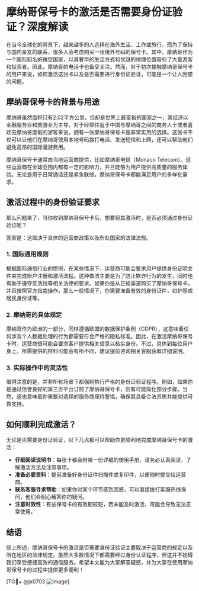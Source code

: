 # 摩纳哥保号卡的激活是否需要身份证验证？深度解读

在当今全球化的背景下，越来越多的人选择在海外生活、工作或旅行，而为了保持与国内亲友的联系，很多人会考虑购买一张境外号码的保号卡。其中，摩纳哥作为一个国际知名的微型国家，以其奢华的生活方式和优越的地理位置吸引了大量游客和投资者。因此，摩纳哥的电话卡也备受关注。然而，对于初次接触摩纳哥保号卡的用户来说，如何激活这张卡以及是否需要进行身份证验证，可能是一个让人困惑的问题。

## 摩纳哥保号卡的背景与用途

摩纳哥虽然面积只有2.02平方公里，但却是世界上最富裕的国家之一，其经济以金融服务业和旅游业为主导。对于经常往返于中国与摩纳哥之间的商务人士或者喜欢去摩纳哥度假的游客来说，拥有一张摩纳哥保号卡是非常实用的选择。这张卡不仅可以让他们在摩纳哥使用本地号码拨打电话、发送短信和上网，还可以帮助他们避免高昂的国际漫游费用。

摩纳哥保号卡通常由当地运营商提供，比如摩纳哥电信（Monaco Telecom）。这些运营商在全球范围内都有一定的影响力，并且能够为用户提供高质量的服务体验。无论是用于日常通话还是紧急联络，摩纳哥保号卡都能满足用户的多样化需求。

## 激活过程中的身份验证要求

那么问题来了，当你收到摩纳哥保号卡后，想要将其激活时，是否必须通过身份证验证呢？

答案是：这取决于具体的运营商政策以及所处国家的法律法规。

### 1. 国际通用规则
根据国际通信行业的惯例，在某些情况下，运营商可能会要求用户提供身份证明文件来完成账户注册和激活流程。这种做法主要是为了防止欺诈行为的发生，同时也有助于遵守反洗钱等相关法律的要求。如果你是从正规渠道购买了摩纳哥保号卡，并且按照官方指南操作，那么一般情况下，你需要准备有效的身份证件，如护照或居民身份证等。

### 2. 摩纳哥的具体规定
摩纳哥作为欧洲的一部分，同样遵循欧盟的数据保护条例（GDPR），这意味着任何涉及个人数据处理的行为都需要符合严格的隐私标准。因此，在激活摩纳哥保号卡时，运营商很可能会要求客户提供相关信息以核实身份。不过，具体到每位用户身上，所需提供的材料可能会有所不同，建议提前咨询相关客服获取详细说明。

### 3. 实际操作中的灵活性
值得注意的是，并非所有场景下都强制执行严格的身份证验证程序。例如，如果你是通过信誉良好的第三方平台订购了摩纳哥保号卡，则有可能简化部分步骤。当然，这也意味着你需要对选择的服务商保持警惕，确保其具备合法资质并能提供可靠支持。

## 如何顺利完成激活？

无论是否需要身份证验证，以下几点都可以帮助你更顺利地完成摩纳哥保号卡的激活：

- **仔细阅读说明书**：每张卡都会附带一份详细的使用手册，请务必认真阅读，了解激活方法及注意事项。
- **准备必要资料**：提前准备好身份证件扫描件或复印件，以便随时提交给运营商。
- **联系客服寻求帮助**：如果你对某个环节感到困惑，可以直接拨打客服热线询问，他们会耐心解答你的疑问。
- **注意时效性**：有些保号卡的有效期较短，若未能及时激活，可能会导致无法正常使用。

## 结语

综上所述，摩纳哥保号卡的激活是否需要身份证验证主要取决于运营商的规定以及所在地区的法律规定。虽然大多数情况下都需要经过身份认证程序，但这并不妨碍我们享受便捷高效的通信服务。希望本文能为大家解答疑惑，并为大家在使用摩纳哥保号卡的过程中提供更多便利！

[TG💪+ @jx0703 ![Image](https://github.com/user-attachments/assets/dbca1d08-cadb-493c-b0ec-ad6f7a83f270)]
